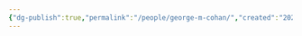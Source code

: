 ```yaml
---
{"dg-publish":true,"permalink":"/people/george-m-cohan/","created":"2023-12-01","updated":"2024-02-26"}
---
```


